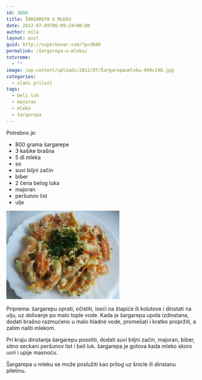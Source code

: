 ```yaml
---
id: 3686
title: ŠARGAREPA U MLEKU
date: 2012-07-09T06:09:24+00:00
author: mila
layout: post
guid: http://superkuvar.com/?p=3686
permalink: /šargarepa-u-mleku/
totvreme:
  - ""
image: /wp-content/uploads/2012/07/Šargarepaumleku-940x198.jpg
categories:
  - slani prilozi
tags:
  - beli luk
  - majoran
  - mleko
  - šargarepa
---
```

Potrebno je:

  * 800 grama šargarepe
  * 3 kašike brašna
  * 5 dl mleka
  * so
  * suvi biljni začin
  * biber
  * 2 čena belog luka
  * majoran
  * peršunov list
  * ulje

<img class="alignnone size-medium wp-image-3687" title="Šargarepaumleku" src="/wp-content/uploads/2012/07/argarepaumleku-e1341813998847-300x234.jpg" alt="" width="300" height="234" /> 

Priprema: šargarepu oprati, očistiti, iseći na štapiće ili kolutove i dinstati na ulju, uz dolivanje po malo tople vode. Kada je šargarepa upola izdinstana, dodati brašno razmućeno u malo hladne vode, promešati i kratko propržiti, a zatim naliti mlekom.

Pri kraju dinstanja šargarepu posoliti, dodati suvi biljni začin, majoran, biber, sitno seckani peršunov list i beli luk. šargarepa je gotova kada mleko skoro uvri i upije masnoću.

Šargarepa u mleku se može poslužiti kao prilog uz šnicle ili dinstanu piletinu.